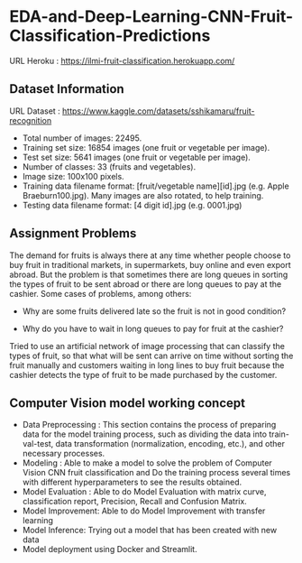 # EDA-and-Deep-Learning-CNN-Fruit-Classification-Predictions

URL Heroku : https://ilmi-fruit-classification.herokuapp.com/

## Dataset Information
URL Dataset : https://www.kaggle.com/datasets/sshikamaru/fruit-recognition

- Total number of images: 22495.
- Training set size: 16854 images (one fruit or vegetable per image).
- Test set size: 5641 images (one fruit or vegetable per image).
- Number of classes: 33 (fruits and vegetables).
- Image size: 100x100 pixels.
- Training data filename format: [fruit/vegetable name][id].jpg (e.g. Apple Braeburn100.jpg). Many images are also rotated, to help training.
- Testing data filename format: [4 digit id].jpg (e.g. 0001.jpg)

## Assignment Problems
The demand for fruits is always there at any time whether people choose to buy fruit in traditional markets, in supermarkets, buy online and even export abroad. But the problem is that sometimes there are long queues in sorting the types of fruit to be sent abroad or there are long queues to pay at the cashier. Some cases of problems, among others:

- Why are some fruits delivered late so the fruit is not in good condition?

- Why do you have to wait in long queues to pay for fruit at the cashier?

Tried to use an artificial network of image processing that can classify the types of fruit, so that what will be sent can arrive on time without sorting the fruit manually and customers waiting in long lines to buy fruit because the cashier detects the type of fruit to be made purchased by the customer.

## Computer Vision model working concept
- Data Preprocessing : This section contains the process of preparing data for the model training process, such as dividing the data into train-val-test, data transformation (normalization, encoding, etc.), and other necessary processes.
- Modeling : Able to make a model to solve the problem of Computer Vision CNN fruit classification and Do the training process several times with different hyperparameters to see the results obtained.
- Model Evaluation : Able to do Model Evaluation with matrix curve, classification report, Precision, Recall and Confusion Matrix.
- Model Improvement: Able to do Model Improvement with transfer learning
- Model Inference: Trying out a model that has been created with new data
- Model deployment using Docker and Streamlit.
